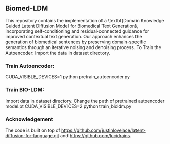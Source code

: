 ## Biomed-LDM
This repository contains the implementation of a \textbf{Domain Knowledge Guided Latent Diffusion Model for Biomedical Text Generation}, incorporating self-conditioning and residual-connected guidance for improved contextual text generation. Our approach enhances the generation of biomedical sentences by preserving domain-specific semantics through an iterative noising and denoising process.
To Train the Autoencoder:
Import the data in dataset directory.

### Train Autoencoder:
CUDA_VISIBLE_DEVICES=1 python pretrain_autoencoder.py

### Train BIO-LDM:
Import data in dataset directory.
Change the path of pretrained autoencoder model.pt 
CUDA_VISIBLE_DEVICES=2 python train_bioldm.py

### Acknowledgement
The code is built on top of https://github.com/justinlovelace/latent-diffusion-for-language.git and https://github.com/lucidrains.
